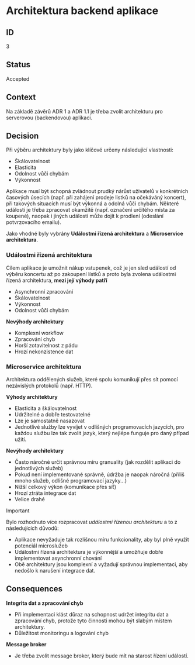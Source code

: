 # Architektura backend aplikace

## ID

3

## Status 

Accepted

## Context 

Na základě závěrů ADR 1 a ADR 1.1 je třeba zvolit architekturu pro serverovou (backendovou) aplikaci.

## Decision  

Při výběru architektury byly jako klíčové určeny následující vlastnosti:
- Škálovatelnost
- Elasticita
- Odolnost vůči chybám
- Výkonnost

Aplikace musí být schopná zvládnout prudký nárůst uživatelů v konkrétních časových úsecích (např. při zahájení prodeje listků na očekáváný koncert), při takových situacích musí být výkonná a odolná vůči chybám. Některé události je třeba zpracovat okamžitě (např. označení určitého místa za koupené), naopak i jiných událostí může dojít k prodlení (odeslání potvrzovacího emailu).

Jako vhodné byly vybrány **Událostmi řízená architektura** a **Microservice architektura**.

### Událostmi řízená architektura

Cílem aplikace je umožnit nákup vstupenek, což je jen sled událostí od výběru koncertu až po zakoupení lístků a proto byla zvolena událostmi řízená architektura, **mezi její výhody patří**
- Asynchronní zpracování
- Škálovatelnost
- Výkonnost 
- Odolnost vůči chybám

**Nevýhody architektury**
- Komplexní workflow
- Zpracování chyb
- Horší zotavitelnost z pádu 
- Hrozí nekonzistence dat

### Microservice architektura

Architektura oddělených služeb, které spolu komunikují přes sít pomocí nezávislých protokolů (např. HTTP). 

**Výhody architektury**
- Elasticita a škálovatelnost
- Udržitelné a dobře testovatelné
- Lze je samostatně nasazovat
- Jednotlivé služby lze vyvíjet v odlišných programovacích jazycích, pro každou službu lze tak zvolit jazyk, který nejlépe funguje pro daný případ užití.

**Nevýhody architektury**
- Často náročné určit správnou míru granuality (jak rozdělit aplikaci do jednotlivých služeb)
- Pokud není implementované správně, údržba je naopak náročná (příliš mnoho služeb, odlišné programovací jazyky...)
- Nižší celkový výkon (komunikace přes síť)
- Hrozí ztráta integrace dat
- Velice drahé

> [!IMPORTANT]
> Bylo rozhodnuto více rozpracovat *událostmi řízenou architekturu* a to z následujících důvodů:
> - Aplikace nevyžaduje tak rozlišnou míru funkcionality, aby byl plně využit potenciál microslužeb
> - Událostmi řízená architektura je výkonnější a umožňuje dobře implementovat asynchronní chování
> - Obě architektury jsou komplexní a vyžadují správnou implementaci, aby nedošlo k narušení integrace dat.

## Consequences

**Integrita dat a zpracování chyb**
- Při implementaci klást důraz na schopnost udržet integritu dat a zpracování chyb, protože tyto činnosti mohou být slabým místem architektury.
- Důležitost monitoringu a logování chyb

**Message broker**
- Je třeba zvolit message broker, který bude mít na starost řízení událostí.